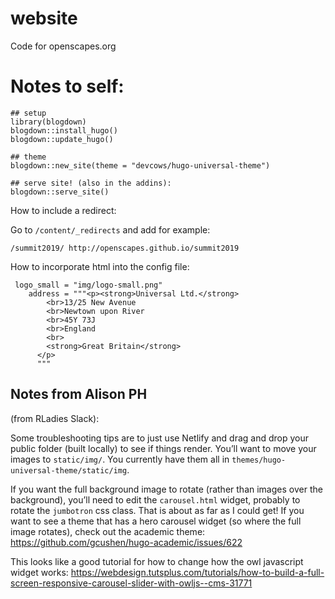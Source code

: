 # website
Code for openscapes.org  


# Notes to self:

```
## setup
library(blogdown)
blogdown::install_hugo()
blogdown::update_hugo()

## theme
blogdown::new_site(theme = "devcows/hugo-universal-theme")

## serve site! (also in the addins):
blogdown::serve_site()
```

How to include a redirect: 

Go to `/content/_redirects` and add for example: 

`/summit2019/ http://openscapes.github.io/summit2019`

How to incorporate html into the config file: 

```
 logo_small = "img/logo-small.png"
    address = """<p><strong>Universal Ltd.</strong>
        <br>13/25 New Avenue
        <br>Newtown upon River
        <br>45Y 73J
        <br>England
        <br>
        <strong>Great Britain</strong>
      </p>
      """
```      

## Notes from Alison PH

(from RLadies Slack):

Some troubleshooting tips are to just use Netlify and drag and drop your public folder (built locally) to see if things render. You’ll want to move your images to `static/img/`. You currently have them all in `themes/hugo-universal-theme/static/img`.

If you want the full background image to rotate (rather than images over the background), you’ll need to edit the `carousel.html` widget, probably to rotate the `jumbotron` css class. That is about as far as I could get!
If you want to see a theme that has a hero carousel widget (so where the full image rotates), check out the academic theme: https://github.com/gcushen/hugo-academic/issues/622

This looks like a good tutorial for how to change how the owl javascript widget works: https://webdesign.tutsplus.com/tutorials/how-to-build-a-full-screen-responsive-carousel-slider-with-owljs--cms-31771
